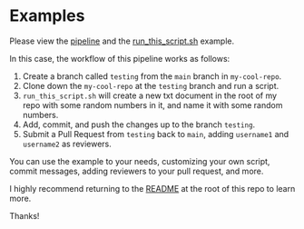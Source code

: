 # Examples

Please view the [pipeline](pipeline.yml) and the [run_this_script.sh](run_this_script.sh) example.

In this case, the workflow of this pipeline works as follows:

1. Create a branch called `testing` from the `main` branch in `my-cool-repo`.
2. Clone down the `my-cool-repo` at the `testing` branch and run a script.
3. `run_this_script.sh` will create a new txt document in the root of my repo with some random numbers in it, and name it with some random numbers.
4. Add, commit, and push the changes up to the branch `testing`.
5. Submit a Pull Request from `testing` back to `main`, adding `username1` and `username2` as reviewers.


You can use the example to your needs, customizing your own script, commit messages, adding reviewers to your pull request, and more.


I highly recommend returning to the [README](../README.md) at the root of this repo to learn more.

Thanks!